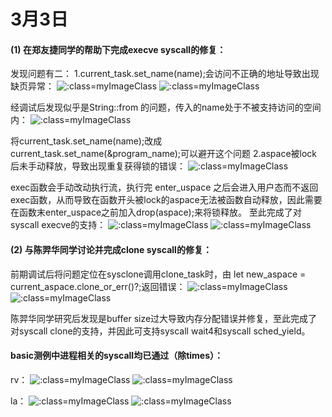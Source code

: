 # 3月3日

#### (1) 在郑友捷同学的帮助下完成execve syscall的修复：
发现问题有二：
1.current_task.set_name(name);会访问不正确的地址导致出现缺页异常：
![](../../asserts/day228.png ':class=myImageClass')
![](../../asserts/day303-1.png ':class=myImageClass')

经调试后发现似乎是String::from 的问题，传入的name处于不被支持访问的空间内：
![](../../asserts/day303-2.png ':class=myImageClass')

将current_task.set_name(name);改成current_task.set_name(&program_name);可以避开这个问题
2.aspace被lock后未手动释放，导致出现重复获得锁的错误：
![](../../asserts/day303-3.png ':class=myImageClass')

exec函数会手动改动执行流，执行完 enter_uspace 之后会进入用户态而不返回exec函数，从而导致在函数开头被lock的aspace无法被函数自动释放，因此需要在函数末enter_uspace之前加入drop(aspace);来将锁释放。
至此完成了对syscall execve的支持：
![](../../asserts/day303-4.png ':class=myImageClass')
![](../../asserts/day303-5.png ':class=myImageClass')

#### (2) 与陈羿华同学讨论并完成clone syscall的修复：
前期调试后将问题定位在sysclone调用clone_task时，由 let new_aspace = current_aspace.clone_or_err()?;返回错误：
![](../../asserts/day303-6.png ':class=myImageClass')
![](../../asserts/day303-7.png ':class=myImageClass')

陈羿华同学研究后发现是buffer size过大导致内存分配错误并修复，至此完成了对syscall clone的支持，并因此可支持syscall wait4和syscall sched_yield。

#### basic测例中进程相关的syscall均已通过（除times）：
rv：
![](../../asserts/day303-8.png ':class=myImageClass')
![](../../asserts/day303-9.png ':class=myImageClass')

la：
![](../../asserts/day303-10.png ':class=myImageClass')
![](../../asserts/day303-11.png ':class=myImageClass')